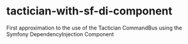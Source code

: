 # tactician-with-sf-di-component
First approximation to the use of the Tactician CommandBus using the Symfony DependencyInjection Component
